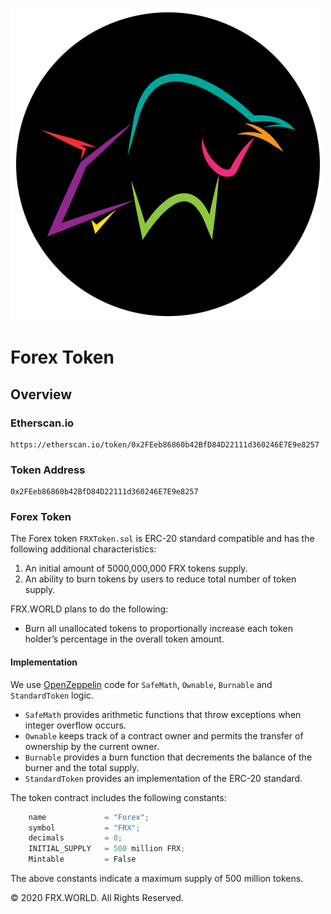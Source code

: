 ![FRX.WORLD](images/logo.png)

# Forex Token

## Overview


### Etherscan.io
```
https://etherscan.io/token/0x2FEeb86860b42BfD84D22111d360246E7E9e8257
```

### Token Address 
```
0x2FEeb86860b42BfD84D22111d360246E7E9e8257
```

### Forex Token

The Forex token `FRXToken.sol` is ERC-20 standard compatible and has the following additional characteristics:

1. An initial amount of 5000,000,000 FRX tokens supply.
2. An ability to burn tokens by users to reduce total number of token supply.

FRX.WORLD plans to do the following:

- Burn all unallocated tokens to proportionally increase each token holder’s percentage in the overall token amount.

#### Implementation

We use [OpenZeppelin](https://openzeppelin.org) code for `SafeMath`, `Ownable`, `Burnable` and `StandardToken` logic.

* `SafeMath` provides arithmetic functions that throw exceptions when integer overflow occurs.
* `Ownable` keeps track of a contract owner and permits the transfer of ownership by the current owner.
* `Burnable` provides a burn function that decrements the balance of the burner and the total supply.
* `StandardToken` provides an implementation of the ERC-20 standard.

The token contract includes the following constants:

```javascript
    name             = "Forex";
    symbol           = "FRX";
    decimals         = 8;
    INITIAL_SUPPLY   = 500 million FRX;
    Mintable         = False
```

The above constants indicate a maximum supply of 500 million tokens.

© 2020 FRX.WORLD. All Rights Reserved.
